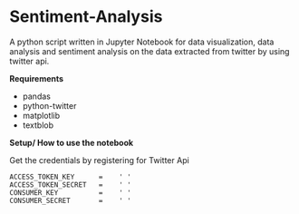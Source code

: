# Sentiment-Analysis

A python script written in Jupyter Notebook for data visualization, data analysis and sentiment analysis on the data extracted from twitter by using twitter api. 

**Requirements**

- pandas
- python-twitter
- matplotlib
- textblob

**Setup/ How to use the notebook**

Get the credentials by registering for Twitter Api

```
ACCESS_TOKEN_KEY      =    ' '
ACCESS_TOKEN_SECRET   =    ' '
CONSUMER_KEY          =    ' '
CONSUMER_SECRET       =    ' '
```
